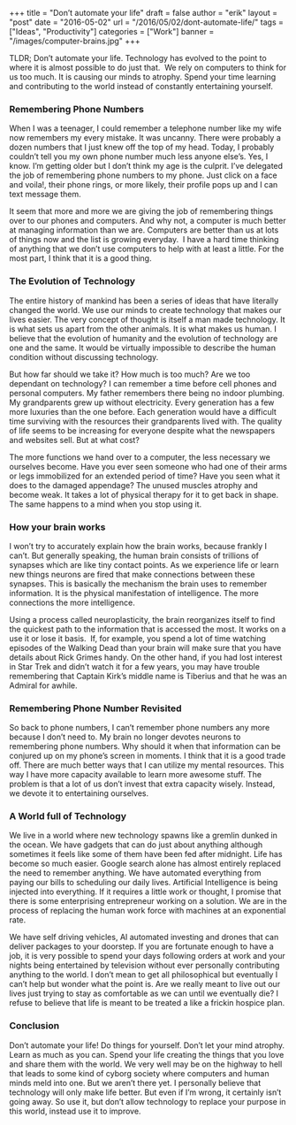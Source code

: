 +++
title = "Don’t automate your life"
draft = false
author = "erik"
layout = "post"
date = "2016-05-02"
url = "/2016/05/02/dont-automate-life/"
tags = ["Ideas", "Productivity"]
categories = ["Work"]
banner = "/images/computer-brains.jpg"
+++

  
TLDR; Don’t automate your life. Technology has evolved to the point to where it is almost possible to do just that.  We rely on computers to think for us too much. It is causing our minds to atrophy. Spend your time learning and contributing to the world instead of constantly entertaining yourself.

### Remembering Phone Numbers

When I was a teenager, I could remember a telephone number like my wife now remembers my every mistake. It was uncanny. There were probably a dozen numbers that I just knew off the top of my head. Today, I probably couldn’t tell you my own phone number much less anyone else’s. Yes, I know. I’m getting older but I don’t think my age is the culprit. I’ve delegated the job of remembering phone numbers to my phone. Just click on a face and voila!, their phone rings, or more likely, their profile pops up and I can text message them.

It seem that more and more we are giving the job of remembering things over to our phones and computers. And why not, a computer is much better at managing information than we are. Computers are better than us at lots of things now and the list is growing everyday.  I have a hard time thinking of anything that we don’t use computers to help with at least a little. For the most part, I think that it is a good thing. 

### The Evolution of Technology

The entire history of mankind has been a series of ideas that have literally changed the world. We use our minds to create technology that makes our lives easier. The very concept of thought is itself a man made technology. It is what sets us apart from the other animals. It is what makes us human. I believe that the evolution of humanity and the evolution of technology are one and the same. It would be virtually impossible to describe the human condition without discussing technology.

But how far should we take it? How much is too much? Are we too dependant on technology? I can remember a time before cell phones and personal computers. My father remembers there being no indoor plumbing. My grandparents grew up without electricity. Every generation has a few more luxuries than the one before. Each generation would have a difficult time surviving with the resources their grandparents lived with. The quality of life seems to be increasing for everyone despite what the newspapers and websites sell. But at what cost?

The more functions we hand over to a computer, the less necessary we ourselves become. Have you ever seen someone who had one of their arms or legs immobilized for an extended period of time? Have you seen what it does to the damaged appendage? The unused muscles atrophy and become weak. It takes a lot of physical therapy for it to get back in shape. The same happens to a mind when you stop using it.

### How your brain works

I won’t try to accurately explain how the brain works, because frankly I can’t. But generally speaking, the human brain consists of trillions of synapses which are like tiny contact points. As we experience life or learn new things neurons are fired that make connections between these synapses. This is basically the mechanism the brain uses to remember information. It is the physical manifestation of intelligence. The more connections the more intelligence. 

Using a process called neuroplasticity, the brain reorganizes itself to find the quickest path to the information that is accessed the most. It works on a use it or lose it basis.  If, for example, you spend a lot of time watching episodes of the Walking Dead than your brain will make sure that you have details about Rick Grimes handy. On the other hand, if you had lost interest in Star Trek and didn’t watch it for a few years, you may have trouble remembering that Captain Kirk’s middle name is Tiberius and that he was an Admiral for awhile.

### Remembering Phone Number Revisited

So back to phone numbers, I can’t remember phone numbers any more because I don’t need to. My brain no longer devotes neurons to remembering phone numbers. Why should it when that information can be conjured up on my phone’s screen in moments. I think that it is a good trade off. There are much better ways that I can utilize my mental resources. This way I have more capacity available to learn more awesome stuff. The problem is that a lot of us don’t invest that extra capacity wisely. Instead, we devote it to entertaining ourselves.

### A World full of Technology

We live in a world where new technology spawns like a gremlin dunked in the ocean. We have gadgets that can do just about anything although sometimes it feels like some of them have been fed after midnight. Life has become so much easier. Google search alone has almost entirely replaced the need to remember anything. We have automated everything from paying our bills to scheduling our daily lives. Artificial Intelligence is being injected into everything. If it requires a little work or thought, I promise that there is some enterprising entrepreneur working on a solution. We are in the process of replacing the human work force with machines at an exponential rate.

We have self driving vehicles, AI automated investing and drones that can deliver packages to your doorstep. If you are fortunate enough to have a job, it is very possible to spend your days following orders at work and your nights being entertained by television without ever personally contributing anything to the world. I don’t mean to get all philosophical but eventually I can’t help but wonder what the point is. Are we really meant to live out our lives just trying to stay as comfortable as we can until we eventually die? I refuse to believe that life is meant to be treated a like a frickin hospice plan.

### Conclusion

Don’t automate your life! Do things for yourself. Don’t let your mind atrophy. Learn as much as you can. Spend your life creating the things that you love and share them with the world. We very well may be on the highway to hell that leads to some kind of cyborg society where computers and human minds meld into one. But we aren’t there yet. I personally believe that technology will only make life better. But even if I’m wrong, it certainly isn’t going away. So use it, but don’t allow technology to replace your purpose in this world, instead use it to improve.
